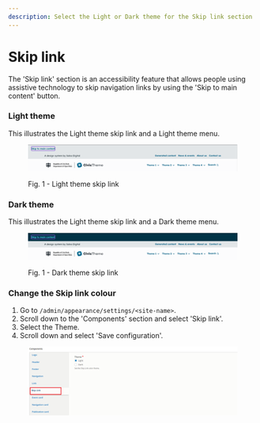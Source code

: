 ```yaml
---
description: Select the Light or Dark theme for the Skip link section
---
```


# Skip link

The 'Skip link' section is an accessibility feature that allows people using assistive technology to skip navigation links by using the 'Skip to main content' button.

### Light theme

This illustrates the Light theme skip link and a Light theme menu.

<figure><img src="../../../.gitbook/assets/skip-link-light.png" alt=""><figcaption><p>Fig. 1 - Light theme skip link</p></figcaption></figure>

### Dark theme

This illustrates the Light theme skip link and a Dark theme menu.

<figure><img src="../../../.gitbook/assets/skip-link-dark.png" alt=""><figcaption><p>Fig. 1 - Dark theme skip link</p></figcaption></figure>

### Change the Skip link colour

1. Go to `/admin/appearance/settings/<site-name>`.
2. Scroll down to the 'Components' section and select 'Skip link'.
3. Select the Theme.
4. Scroll down and select 'Save configuration'.

<figure><img src="../../../.gitbook/assets/image (107).png" alt=""><figcaption></figcaption></figure>
